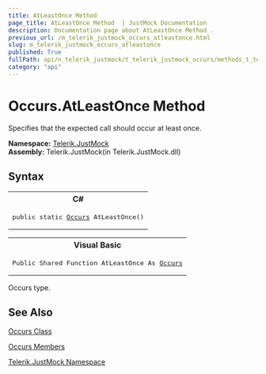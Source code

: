 ```yaml
---
title: AtLeastOnce Method 
page_title: AtLeastOnce Method  | JustMock Documentation
description: Documentation page about AtLeastOnce Method .
previous_url: /m_telerik_justmock_occurs_atleastonce.html
slug: m_telerik_justmock_occurs_atleastonce
published: True
fullPath: api/n_telerik_justmock/t_telerik_justmock_occurs/methods_t_telerik_justmock_occurs/m_telerik_justmock_occurs_atleastonce
category: "api"
---
```


# Occurs.AtLeastOnce Method



Specifies that the expected call should occur at least once.


 **Namespace:**  [Telerik.JustMock](n_telerik_justmock) <br> **Assembly:** Telerik.JustMock(in Telerik.JustMock.dll)
## Syntax


<div id="syntaxCodeBlocks" class="code"><span codeLanguage="CSharp"><table><tr><th>C#</th></tr><tr><td><pre xml:space="preserve"><span class="keyword">public</span> <span class="keyword">static</span> <a href="T_Telerik_JustMock_Occurs.html">Occurs</a> <span class="identifier">AtLeastOnce</span>()</pre></td></tr></table></span><span codeLanguage="VisualBasicDeclaration"><table><tr><th>Visual Basic</th></tr><tr><td><pre xml:space="preserve"><span class="keyword">Public</span> <span class="keyword">Shared</span> <span class="keyword">Function</span> <span class="identifier">AtLeastOnce</span> <span class="keyword">As</span> <a href="T_Telerik_JustMock_Occurs.html">Occurs</a></pre></td></tr></table></span></div>
Occurs type.

## See Also



 [Occurs Class](t_telerik_justmock_occurs) 

 [Occurs Members](allmembers_t_telerik_justmock_occurs) 

 [Telerik.JustMock Namespace](n_telerik_justmock) 



